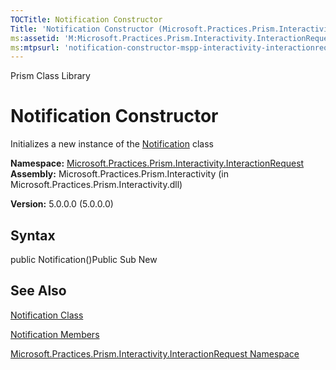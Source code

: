 ```yaml
---
TOCTitle: Notification Constructor
Title: 'Notification Constructor (Microsoft.Practices.Prism.Interactivity.InteractionRequest)'
ms:assetid: 'M:Microsoft.Practices.Prism.Interactivity.InteractionRequest.Notification.\#ctor'
ms:mtpsurl: 'notification-constructor-mspp-interactivity-interactionrequest.md'
---
```


Prism Class Library

Notification Constructor
========================

Initializes a new instance of the [Notification](https://msdn.microsoft.com/library/microsoft.practices.prism.interactivity.interactionrequest.notification) class

**Namespace:** [Microsoft.Practices.Prism.Interactivity.InteractionRequest](https://msdn.microsoft.com/library/microsoft.practices.prism.interactivity.interactionrequest)
**Assembly:** Microsoft.Practices.Prism.Interactivity (in Microsoft.Practices.Prism.Interactivity.dll)

**Version:** 5.0.0.0 (5.0.0.0)

## Syntax


public Notification()Public Sub New

See Also
--------


[Notification Class](https://msdn.microsoft.com/library/microsoft.practices.prism.interactivity.interactionrequest.notification)

[Notification Members](https://msdn.microsoft.com/allmembers.t:microsoft.practices.prism.interactivity.interactionrequest.notification)

[Microsoft.Practices.Prism.Interactivity.InteractionRequest Namespace](https://msdn.microsoft.com/library/microsoft.practices.prism.interactivity.interactionrequest)
